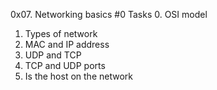 0x07. Networking basics #0
Tasks
0. OSI model
1. Types of network
2. MAC and IP address
3. UDP and TCP
4. TCP and UDP ports
5. Is the host on the network